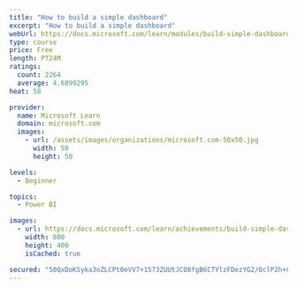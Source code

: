 ```yaml
---
title: "How to build a simple dashboard"
excerpt: "How to build a simple dashboard"
webUrl: https://docs.microsoft.com/learn/modules/build-simple-dashboard/
type: course
price: Free
length: PT24M
ratings:
  count: 2264
  average: 4.6899295
heat: 58

provider:
  name: Microsoft Learn
  domain: microsoft.com
  images:
    - url: /assets/images/organizations/microsoft.com-50x50.jpg
      width: 50
      height: 50

levels:
  - Beginner

topics:
  - Power BI

images:
  - url: https://docs.microsoft.com/learn/achievements/build-simple-dashboard-social.png
    width: 800
    height: 400
    isCached: true

secured: "50QxDoKSyka3oZLCPt0eVV7+1573ZUUtJCO8fgB6CTYlzFDezYG2/OclP2h+Cvk1X6zKBhsrPjHweUJ8Pb5lLSUVwTQJ0Tm6dFBxSSJKSQwxfiyMiOEkzMlsrvYO5IoM75M5mEcHRB+BEEhqptEpeQZq5q2hECM0zTS0+DI7/AR5ZX1a/v9PRihCEiUbdO4rkqRq9oaV7DdwRBGID7GUdB3fOkhBCvnZk93yklkFtqMGKlHf6DsMHE/imn+1X690Z4p9Gad4aC1xrYyLE4vPhiF2ioibjIcWexWOekirhf7aJ1c5xSeDj9cWCT5qpdpHMz4mjw/0X1lhP1ealcjwm6BNwSbKeUokUjKDEXVCIByOAqJGfFzqr/m2FrLt3biNv3Rsq7XAdBbRPcJLNz58e5VnSZU5uN+iT/n1jCzf8es=;T9REp5a7aWIG6U/whduHzg=="
---
```


